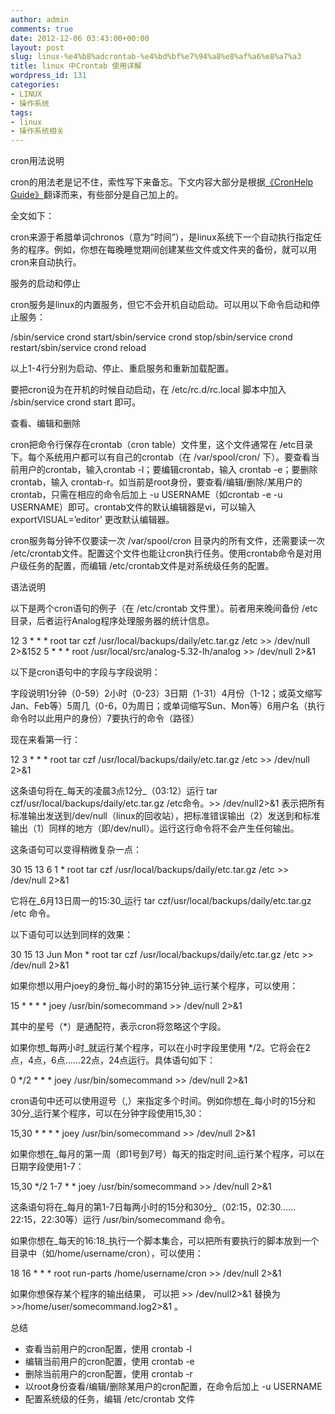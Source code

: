 ```yaml
---
author: admin
comments: true
date: 2012-12-06 03:43:00+00:00
layout: post
slug: linux-%e4%b8%adcrontab-%e4%bd%bf%e7%94%a8%e8%af%a6%e8%a7%a3
title: linux 中Crontab 使用详解
wordpress_id: 131
categories:
- LINUX
- 操作系统
tags:
- linux
- 操作系统相关
---
```




cron用法说明


cron的用法老是记不住，索性写下来备忘。下文内容大部分是根据[《CronHelp Guide》](http://www.linuxhelp.net/guides/cron/)翻译而来，有些部分是自己加上的。




全文如下：




cron来源于希腊单词chronos（意为“时间”），是linux系统下一个自动执行指定任务的程序。例如，你想在每晚睡觉期间创建某些文件或文件夹的备份，就可以用cron来自动执行。


服务的启动和停止


cron服务是linux的内置服务，但它不会开机自动启动。可以用以下命令启动和停止服务：


/sbin/service crond start/sbin/service crond stop/sbin/service crond restart/sbin/service crond reload


以上1-4行分别为启动、停止、重启服务和重新加载配置。




要把cron设为在开机的时候自动启动，在 /etc/rc.d/rc.local 脚本中加入 /sbin/service crond start 即可。


查看、编辑和删除


cron把命令行保存在crontab（cron table）文件里，这个文件通常在 /etc目录下。每个系统用户都可以有自己的crontab（在 /var/spool/cron/ 下）。要查看当前用户的crontab，输入crontab -l；要编辑crontab，输入 crontab -e；要删除crontab，输入 crontab-r。如当前是root身份，要查看/编辑/删除/某用户的crontab，只需在相应的命令后加上 -u USERNAME（如crontab -e -u USERNAME）即可。crontab文件的默认编辑器是vi，可以输入
 exportVISUAL=’editor’ 更改默认编辑器。




cron服务每分钟不仅要读一次 /var/spool/cron 目录内的所有文件，还需要读一次 /etc/crontab文件。配置这个文件也能让cron执行任务。使用crontab命令是对用户级任务的配置，而编辑 /etc/crontab文件是对系统级任务的配置。


语法说明


以下是两个cron语句的例子（在 /etc/crontab 文件里）。前者用来晚间备份 /etc目录，后者运行Analog程序处理服务器的统计信息。


12 3 * * * root tar czf /usr/local/backups/daily/etc.tar.gz /etc >> /dev/null 2>&152 5 * * * root /usr/local/src/analog-5.32-lh/analog >> /dev/null 2>&1


以下是cron语句中的字段与字段说明：


字段说明1分钟（0-59）2小时（0-23）3日期（1-31）4月份（1-12；或英文缩写Jan、Feb等）5周几（0-6，0为周日；或单词缩写Sun、Mon等）6用户名（执行命令时以此用户的身份）7要执行的命令（路径）  

  



现在来看第一行：


12 3 * * * root tar czf /usr/local/backups/daily/etc.tar.gz /etc >> /dev/null 2>&1


这条语句将在_每天的凌晨3点12分_（03:12）运行 tar czf/usr/local/backups/daily/etc.tar.gz /etc命令。>> /dev/null2>&1 表示把所有标准输出发送到/dev/null（linux的回收站），把标准错误输出（2）发送到和标准输出（1）同样的地方（即/dev/null）。运行这行命令将不会产生任何输出。




这条语句可以变得稍微复杂一点：


30 15 13 6 1 * root tar czf /usr/local/backups/daily/etc.tar.gz /etc >> /dev/null 2>&1


它将在_6月13日周一的15:30_运行 tar czf/usr/local/backups/daily/etc.tar.gz /etc 命令。




以下语句可以达到同样的效果：


30 15 13 Jun Mon * root tar czf /usr/local/backups/daily/etc.tar.gz /etc >> /dev/null 2>&1


如果你想以用户joey的身份_每小时的第15分钟_运行某个程序，可以使用：


15 * * * * joey /usr/bin/somecommand >> /dev/null 2>&1


其中的星号（*）是通配符，表示cron将忽略这个字段。




如果你想_每两小时_就运行某个程序，可以在小时字段里使用 */2。它将会在2点，4点，6点……22点，24点运行。具体语句如下：


0 */2 * * * joey /usr/bin/somecommand >> /dev/null 2>&1


cron语句中还可以使用逗号（,）来指定多个时间。例如你想在_每小时的15分和30分_运行某个程序，可以在分钟字段使用15,30：


15,30 * * * * joey /usr/bin/somecommand >> /dev/null 2>&1


如果你想在_每月的第一周（即1号到7号）每天的指定时间_运行某个程序，可以在日期字段使用1-7：


15,30 */2 1-7 * * joey /usr/bin/somecommand >> /dev/null 2>&1


这条语句将在_每月的第1-7日每两小时的15分和30分_（02:15，02:30……22:15，22:30等）运行 /usr/bin/somecommand 命令。




如果你想在_每天的16:18_执行一个脚本集合，可以把所有要执行的脚本放到一个目录中（如/home/username/cron），可以使用：


18 16 * * * root run-parts /home/username/cron >> /dev/null 2>&1


如果你想保存某个程序的输出结果， 可以把 >> /dev/null2>&1 替换为>>/home/user/somecommand.log2>&1 。


总结




  * 查看当前用户的cron配置，使用 crontab -l 
  * 编辑当前用户的cron配置，使用 crontab -e 
  * 删除当前用户的cron配置，使用 crontab -r 
  * 以root身份查看/编辑/删除某用户的cron配置，在命令后加上 -u USERNAME 
  * 配置系统级的任务，编辑 /etc/crontab 文件


